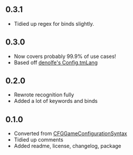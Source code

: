 ## 0.3.1
* Tidied up regex for binds slightly.

## 0.3.0
* Now covers probably 99.9% of use cases!
* Based off [denolfe's Config.tmLang](https://github.com/denolfe/Config.tmLanguage)

## 0.2.0
* Rewrote recognition fully
* Added a lot of keywords and binds

## 0.1.0
* Converted from [CFGGameConfigurationSyntax](https://github.com/aronj/CFGGameConfigurationSyntax)
* Tidied up comments
* Added readme, license, changelog, package
